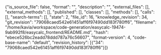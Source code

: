 {"is_source_file": false, "format": "", "description": "", "external_files": [], "external_methods": [], "published": [], "classes": [], "methods": [], "calls": [], "search-terms": [], "state": 2, "file_id": 16, "knowledge_revision": 34, "git_revision": "79068caed542e61451aff6f97490dd183f780ff6", "filename": "/home/kavia/workspace/code-generation/easycalc-19474-9ab992f8/easycalc_frontend/README.md", "hash": "ebece526bc2eadd78ddd787a76c56607", "format-version": 4, "code-base-name": "default", "revision_history": [{"34": "79068caed542e61451aff6f97490dd183f780ff6"}]}